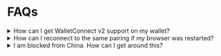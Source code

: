 # FAQs

<details className="box faq"><summary className="faq-question">How can I get WalletConnect v2 support on my wallet?</summary>
<p className="faq-answer">

If you enjoy using WalletConnect and would like your wallet of choice to work with v2, then you will need to request the update as a feature. You can generally do this by finding your wallet's GitHub repo, and opening an issue.

For more information on migrating from v1 to v2, visit this [page](https://docs.walletconnect.com/2.0/advanced/migrating-from-v1.0).

</p>
</details>

<details className="box faq"><summary className="faq-question">How can I reconnect to the same pairing if my browser was restarted?</summary>
<p className="faq-answer">

 The `signClient` will restore & reconnect its pairings automatically after the page is reloaded. All pairings are stored on the page's `localStorage`.


 For more context, feel free to check our [web examples](https://github.com/WalletConnect/web-examples).

</p>

</details>

<details className="box faq"><summary className="faq-question">I am blocked from China. How can I get around this?</summary>
<p className="faq-answer">

When initializing `signClient`, you can set `rpcUrl` to `walletconnect.org` or `walletconnect.dev`. 

```js
const signClient = await SignClient.init({
  projectId: "<YOUR PROJECT ID>",
  relayUrl: "walletconnect.org",
  metadata: {},
});
```

</p>

</details>